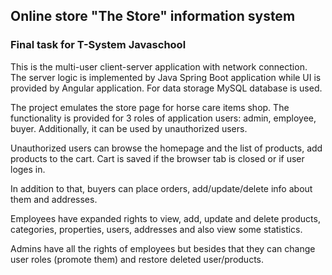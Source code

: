 ## Online store "The Store" information system
### Final task for T-System Javaschool

This is the multi-user client-server application with network connection.
The server logic is implemented by Java Spring Boot application while UI 
is provided by Angular application. For data storage MySQL database is used.

The project emulates the store page for horse care items shop. 
The functionality is provided for 3 roles of application users:
admin, employee, buyer. Additionally, it can be used by unauthorized users.

Unauthorized users can browse the homepage and the list of products, 
add products to the cart. Cart is saved if the browser tab is closed
or if user loges in.

In addition to that, buyers can place orders, add/update/delete info about them and
addresses.

Employees have expanded rights to view, add, update and delete products, categories,
properties, users, addresses and also view some statistics.

Admins have all the rights of employees but besides that they can change user
roles (promote them) and restore deleted user/products.

